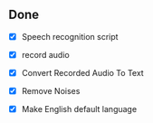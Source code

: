 ## Done

- [x] Speech recognition script

- [x] record audio

- [x] Convert Recorded Audio To Text

- [x] Remove Noises

- [x] Make English default language